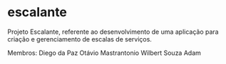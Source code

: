 # escalante
Projeto Escalante, referente ao desenvolvimento de uma aplicação para criação e gerenciamento de escalas de serviços.

Membros:
Diego da Paz
Otávio Mastrantonio
Wilbert Souza Adam
